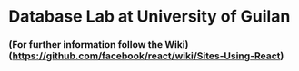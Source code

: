 # Database Lab at University of Guilan

### (For further information follow the Wiki) (https://github.com/facebook/react/wiki/Sites-Using-React)
